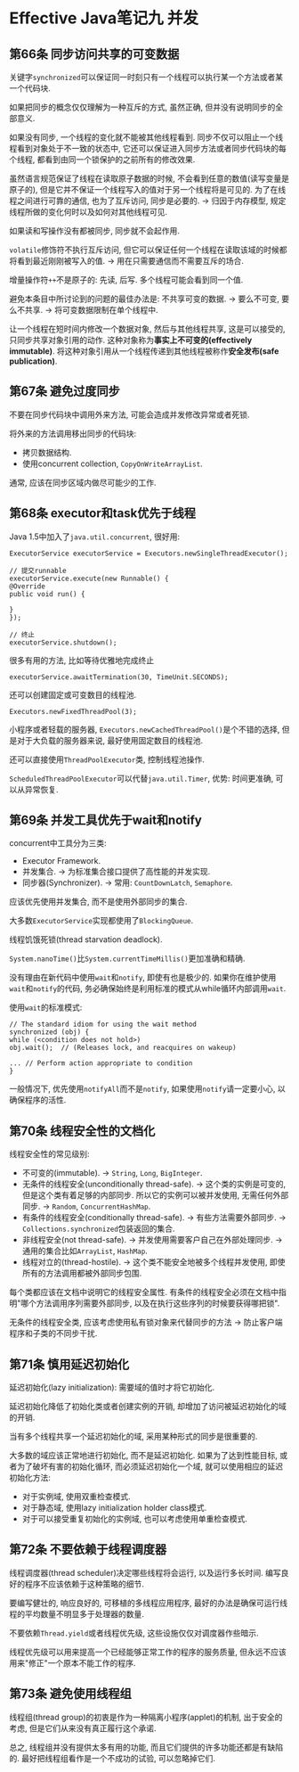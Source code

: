 # Effective Java笔记九 并发
## 第66条 同步访问共享的可变数据
关键字`synchronized`可以保证同一时刻只有一个线程可以执行某一个方法或者某一个代码块.

如果把同步的概念仅仅理解为一种互斥的方式, 虽然正确, 但并没有说明同步的全部意义.

如果没有同步, 一个线程的变化就不能被其他线程看到. 同步不仅可以阻止一个线程看到对象处于不一致的状态中, 它还可以保证进入同步方法或者同步代码块的每个线程, 都看到由同一个锁保护的之前所有的修改效果.

虽然语言规范保证了线程在读取原子数据的时候, 不会看到任意的数值(读写变量是原子的), 但是它并不保证一个线程写入的值对于另一个线程将是可见的. 为了在线程之间进行可靠的通信, 也为了互斥访问, 同步是必要的. -> 归因于内存模型, 规定线程所做的变化何时以及如何对其他线程可见.

如果读和写操作没有都被同步, 同步就不会起作用.

`volatile`修饰符不执行互斥访问, 但它可以保证任何一个线程在读取该域的时候都将看到最近刚刚被写入的值. -> 用在只需要通信而不需要互斥的场合.

增量操作符`++`不是原子的: 先读, 后写.
多个线程可能会看到同一个值.

避免本条目中所讨论到的问题的最佳办法是: 不共享可变的数据. -> 要么不可变, 要么不共享. -> 将可变数据限制在单个线程中.

让一个线程在短时间内修改一个数据对象, 然后与其他线程共享, 这是可以接受的, 只同步共享对象引用的动作. 这种对象称为**事实上不可变的(effectively immutable)**. 将这种对象引用从一个线程传递到其他线程被称作**安全发布(safe publication)**.

## 第67条 避免过度同步
不要在同步代码块中调用外来方法, 可能会造成并发修改异常或者死锁.

将外来的方法调用移出同步的代码块:
* 拷贝数据结构.
* 使用concurrent collection, `CopyOnWriteArrayList`.

通常, 应该在同步区域内做尽可能少的工作.

## 第68条 executor和task优先于线程
Java 1.5中加入了`java.util.concurrent`, 很好用:
```
ExecutorService executorService = Executors.newSingleThreadExecutor();

// 提交runnable
executorService.execute(new Runnable() {
@Override
public void run() {

}
});

// 终止
executorService.shutdown();
```

很多有用的方法, 比如等待优雅地完成终止
```
executorService.awaitTermination(30, TimeUnit.SECONDS);
```

还可以创建固定或可变数目的线程池.
```
Executors.newFixedThreadPool(3);
```
小程序或者轻载的服务器, `Executors.newCachedThreadPool()`是个不错的选择, 但是对于大负载的服务器来说, 最好使用固定数目的线程池.

还可以直接使用`ThreadPoolExecutor`类, 控制线程池操作.

`ScheduledThreadPoolExecutor`可以代替`java.util.Timer`, 优势: 时间更准确, 可以从异常恢复.

## 第69条 并发工具优先于wait和notify
concurrent中工具分为三类:
* Executor Framework.
* 并发集合. -> 为标准集合接口提供了高性能的并发实现.
* 同步器(Synchronizer). -> 常用: `CountDownLatch`, `Semaphore`.

应该优先使用并发集合, 而不是使用外部同步的集合.

大多数`ExecutorService`实现都使用了`BlockingQueue`.

线程饥饿死锁(thread starvation deadlock).

`System.nanoTime()`比`System.currentTimeMillis()`更加准确和精确.


没有理由在新代码中使用`wait`和`notify`, 即使有也是极少的. 如果你在维护使用`wait`和`notify`的代码, 务必确保始终是利用标准的模式从while循环内部调用`wait`.

使用`wait`的标准模式:
```
// The standard idiom for using the wait method
synchronized (obj) {
while (<condition does not hold>) 
obj.wait();  // (Releases lock, and reacquires on wakeup) 

... // Perform action appropriate to condition
}
```

一般情况下, 优先使用`notifyAll`而不是`notify`, 如果使用`notify`请一定要小心, 以确保程序的活性.

## 第70条 线程安全性的文档化
线程安全性的常见级别:
* 不可变的(immutable). -> `String`, `Long`, `BigInteger`.
* 无条件的线程安全(unconditionally thread-safe). -> 这个类的实例是可变的, 但是这个类有着足够的内部同步. 所以它的实例可以被并发使用, 无需任何外部同步. -> `Random`, `ConcurrentHashMap`.
* 有条件的线程安全(conditionally thread-safe). -> 有些方法需要外部同步. -> `Collections.synchronized`包装返回的集合.
* 非线程安全(not thread-safe). -> 并发使用需要客户自己在外部处理同步. -> 通用的集合比如`ArrayList`, `HashMap`.
* 线程对立的(thread-hostile). -> 这个类不能安全地被多个线程并发使用, 即使所有的方法调用都被外部同步包围.

每个类都应该在文档中说明它的线程安全属性. 有条件的线程安全必须在文档中指明"哪个方法调用序列需要外部同步, 以及在执行这些序列的时候要获得哪把锁".

无条件的线程安全类, 应该考虑使用私有锁对象来代替同步的方法 -> 防止客户端程序和子类的不同步干扰.

## 第71条 慎用延迟初始化
延迟初始化(lazy initialization): 需要域的值时才将它初始化.

延迟初始化降低了初始化类或者创建实例的开销, 却增加了访问被延迟初始化的域的开销.

当有多个线程共享一个延迟初始化的域, 采用某种形式的同步是很重要的.

大多数的域应该正常地进行初始化, 而不是延迟初始化. 如果为了达到性能目标, 或者为了破坏有害的初始化循环, 而必须延迟初始化一个域, 就可以使用相应的延迟初始化方法:
* 对于实例域, 使用双重检查模式.
* 对于静态域, 使用lazy initialization holder class模式.
* 对于可以接受重复初始化的实例域, 也可以考虑使用单重检查模式.


## 第72条 不要依赖于线程调度器
线程调度器(thread scheduler)决定哪些线程将会运行, 以及运行多长时间. 编写良好的程序不应该依赖于这种策略的细节.

要编写健壮的, 响应良好的, 可移植的多线程应用程序, 最好的办法是确保可运行线程的平均数量不明显多于处理器的数量.

不要依赖`Thread.yield`或者线程优先级, 这些设施仅仅对调度器作些暗示. 

线程优先级可以用来提高一个已经能够正常工作的程序的服务质量, 但永远不应该用来"修正"一个原本不能工作的程序.

## 第73条 避免使用线程组
线程组(thread group)的初衷是作为一种隔离小程序(applet)的机制, 出于安全的考虑, 但是它们从来没有真正履行这个承诺.

总之, 线程组并没有提供太多有用的功能, 而且它们提供的许多功能还都是有缺陷的. 最好把线程组看作是一个不成功的试验, 可以忽略掉它们.
